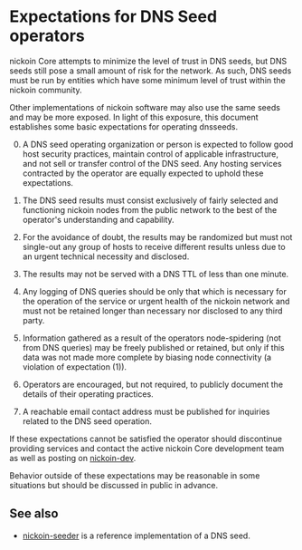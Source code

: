 Expectations for DNS Seed operators
====================================

nickoin Core attempts to minimize the level of trust in DNS seeds,
but DNS seeds still pose a small amount of risk for the network.
As such, DNS seeds must be run by entities which have some minimum
level of trust within the nickoin community.

Other implementations of nickoin software may also use the same
seeds and may be more exposed. In light of this exposure, this
document establishes some basic expectations for operating dnsseeds.

0. A DNS seed operating organization or person is expected to follow good
host security practices, maintain control of applicable infrastructure,
and not sell or transfer control of the DNS seed. Any hosting services
contracted by the operator are equally expected to uphold these expectations.

1. The DNS seed results must consist exclusively of fairly selected and
functioning nickoin nodes from the public network to the best of the
operator's understanding and capability.

2. For the avoidance of doubt, the results may be randomized but must not
single-out any group of hosts to receive different results unless due to an
urgent technical necessity and disclosed.

3. The results may not be served with a DNS TTL of less than one minute.

4. Any logging of DNS queries should be only that which is necessary
for the operation of the service or urgent health of the nickoin
network and must not be retained longer than necessary nor disclosed
to any third party.

5. Information gathered as a result of the operators node-spidering
(not from DNS queries) may be freely published or retained, but only
if this data was not made more complete by biasing node connectivity
(a violation of expectation (1)).

6. Operators are encouraged, but not required, to publicly document the
details of their operating practices.

7. A reachable email contact address must be published for inquiries
related to the DNS seed operation.

If these expectations cannot be satisfied the operator should
discontinue providing services and contact the active nickoin
Core development team as well as posting on
[nickoin-dev](https://groups.google.com/forum/#!forum/nickoin-dev).

Behavior outside of these expectations may be reasonable in some
situations but should be discussed in public in advance.

See also
----------
- [nickoin-seeder](https://github.com/pooler/nickoin-seeder) is a reference implementation of a DNS seed.
